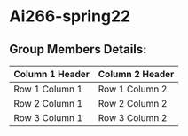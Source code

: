 # Ai266-spring22

## Group Members Details: 

| Column 1 Header | Column 2 Header |
| --------------- | --------------- |
| Row 1 Column 1 | Row 1 Column 2 | 
| Row 2 Column 1 | Row 2 Column 2 |
| Row 3 Column 1 | Row 3 Column 2 | 
